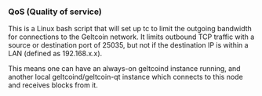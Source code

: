 ### QoS (Quality of service) ###

This is a Linux bash script that will set up tc to limit the outgoing bandwidth for connections to the Geltcoin network. It limits outbound TCP traffic with a source or destination port of 25035, but not if the destination IP is within a LAN (defined as 192.168.x.x).

This means one can have an always-on geltcoind instance running, and another local geltcoind/geltcoin-qt instance which connects to this node and receives blocks from it.
